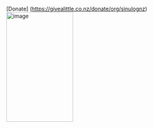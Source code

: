 [Donate] (https://givealittle.co.nz/donate/org/sinulognz)
<img width="175" height="288" alt="image" src="https://github.com/user-attachments/assets/c351e63f-244c-401e-87d7-78e2ddc0caa8" />

